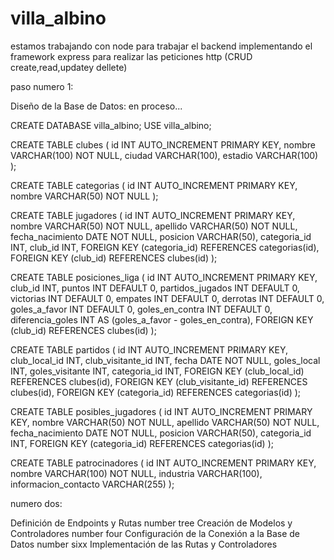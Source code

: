 # villa_albino
estamos trabajando con node para trabajar el backend implementando el framework express para realizar las peticiones http (CRUD create,read,updatey dellete) 

paso numero 1:

Diseño de la Base de Datos: en proceso...

CREATE DATABASE villa_albino;
USE villa_albino;

CREATE TABLE clubes (
    id INT AUTO_INCREMENT PRIMARY KEY,
    nombre VARCHAR(100) NOT NULL,
    ciudad VARCHAR(100),
    estadio VARCHAR(100)
);

CREATE TABLE categorias (
    id INT AUTO_INCREMENT PRIMARY KEY,
    nombre VARCHAR(50) NOT NULL
);

CREATE TABLE jugadores (
    id INT AUTO_INCREMENT PRIMARY KEY,
    nombre VARCHAR(50) NOT NULL,
    apellido VARCHAR(50) NOT NULL,
    fecha_nacimiento DATE NOT NULL,
    posicion VARCHAR(50),
    categoria_id INT,
    club_id INT,
    FOREIGN KEY (categoria_id) REFERENCES categorias(id),
    FOREIGN KEY (club_id) REFERENCES clubes(id)
);

CREATE TABLE posiciones_liga (
    id INT AUTO_INCREMENT PRIMARY KEY,
    club_id INT,
    puntos INT DEFAULT 0,
    partidos_jugados INT DEFAULT 0,
    victorias INT DEFAULT 0,
    empates INT DEFAULT 0,
    derrotas INT DEFAULT 0,
    goles_a_favor INT DEFAULT 0,
    goles_en_contra INT DEFAULT 0,
    diferencia_goles INT AS (goles_a_favor - goles_en_contra),
    FOREIGN KEY (club_id) REFERENCES clubes(id)
);

CREATE TABLE partidos (
    id INT AUTO_INCREMENT PRIMARY KEY,
    club_local_id INT,
    club_visitante_id INT,
    fecha DATE NOT NULL,
    goles_local INT,
    goles_visitante INT,
    categoria_id INT,
    FOREIGN KEY (club_local_id) REFERENCES clubes(id),
    FOREIGN KEY (club_visitante_id) REFERENCES clubes(id),
    FOREIGN KEY (categoria_id) REFERENCES categorias(id)
);

CREATE TABLE posibles_jugadores (
    id INT AUTO_INCREMENT PRIMARY KEY,
    nombre VARCHAR(50) NOT NULL,
    apellido VARCHAR(50) NOT NULL,
    fecha_nacimiento DATE NOT NULL,
    posicion VARCHAR(50),
    categoria_id INT,
    FOREIGN KEY (categoria_id) REFERENCES categorias(id)
);

CREATE TABLE patrocinadores (
    id INT AUTO_INCREMENT PRIMARY KEY,
    nombre VARCHAR(100) NOT NULL,
    industria VARCHAR(100),
    informacion_contacto VARCHAR(255)
);

numero dos:

Definición de Endpoints y Rutas
number tree
Creación de Modelos y Controladores
number four
Configuración de la Conexión a la Base de Datos
number sixx
Implementación de las Rutas y Controladores
